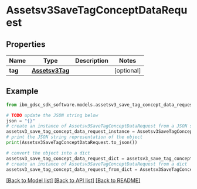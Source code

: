 # Assetsv3SaveTagConceptDataRequest


## Properties

Name | Type | Description | Notes
------------ | ------------- | ------------- | -------------
**tag** | [**Assetsv3Tag**](Assetsv3Tag.md) |  | [optional] 

## Example

```python
from ibm_gdsc_sdk_software.models.assetsv3_save_tag_concept_data_request import Assetsv3SaveTagConceptDataRequest

# TODO update the JSON string below
json = "{}"
# create an instance of Assetsv3SaveTagConceptDataRequest from a JSON string
assetsv3_save_tag_concept_data_request_instance = Assetsv3SaveTagConceptDataRequest.from_json(json)
# print the JSON string representation of the object
print(Assetsv3SaveTagConceptDataRequest.to_json())

# convert the object into a dict
assetsv3_save_tag_concept_data_request_dict = assetsv3_save_tag_concept_data_request_instance.to_dict()
# create an instance of Assetsv3SaveTagConceptDataRequest from a dict
assetsv3_save_tag_concept_data_request_from_dict = Assetsv3SaveTagConceptDataRequest.from_dict(assetsv3_save_tag_concept_data_request_dict)
```
[[Back to Model list]](../README.md#documentation-for-models) [[Back to API list]](../README.md#documentation-for-api-endpoints) [[Back to README]](../README.md)


